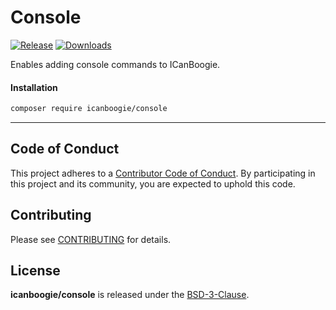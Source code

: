 # Console

[![Release](https://img.shields.io/packagist/v/icanboogie/console.svg)](https://packagist.org/packages/icanboogie/console)
[![Downloads](https://img.shields.io/packagist/dt/icanboogie/console.svg)](https://packagist.org/packages/icanboogie/console)

Enables adding console commands to ICanBoogie.




#### Installation

```bash
composer require icanboogie/console
```



----------



## Code of Conduct

This project adheres to a [Contributor Code of Conduct](CODE_OF_CONDUCT.md). By participating in
this project and its community, you are expected to uphold this code.



## Contributing

Please see [CONTRIBUTING](CONTRIBUTING.md) for details.



## License

**icanboogie/console** is released under the [BSD-3-Clause](LICENSE).
